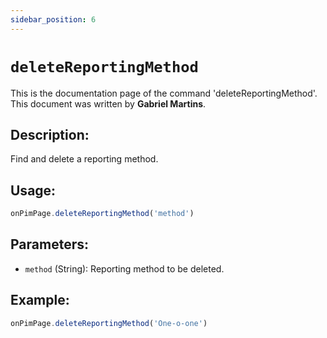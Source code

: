 ```yaml
---
sidebar_position: 6
---
```


# `deleteReportingMethod`

This is the documentation page of the command 'deleteReportingMethod'. This document was written by **Gabriel Martins**.

## Description:

Find and delete a reporting method.

## Usage:

```js
onPimPage.deleteReportingMethod('method')
```

## Parameters:

- `method` (String): Reporting method to be deleted.

## Example:

```js
onPimPage.deleteReportingMethod('One-o-one')
```